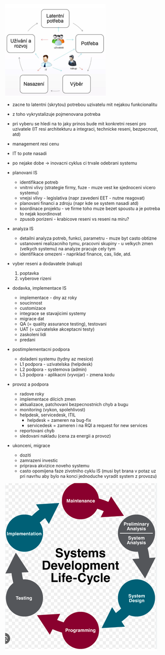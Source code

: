 <img src="../img/03-zivotni_cyklus_IS/01.png">

- zacne to latentni (skrytou) potrebou uzivatelu mit nejakou funkcionalitu
- z toho vykrystalizuje pojmenovana potreba
- pri vyberu se hledi na to jaky prinos bude mit konkretni reseni pro uzivatele (IT resi architekturu a integraci, technicke reseni, bezpecnost, atd)
- management resi cenu
- IT to pote nasadi
- po nejake dobe -> inovacni cyklus ci trvale odebrani systemu

- planovani IS
    - identifikace potreb
    - vnitrni vlivy (strategie firmy, fuze - muze vest ke sjednoceni vicero systemu)
    - vnejsi vlivy - legislativa (napr zavedeni EET - nutne reagovat)
    - planovani financi a zdroju (napr kde se system nasadi atd)
    - koordinace projektu - ve firme toho muze bezet spoustu a je potreba to nejak koordinovat
    - zpusob porizeni - krabicove reseni vs reseni na miru?

- analyza IS
    - detailni analyza potreb, funkci, parametru - muze byt casto obtizne
    - ustanoveni realizacniho tymu, pracovni skupiny - u velkych zmen (velkych systemu) na analyze pracuje cely tym
    - identifikace omezeni - napriklad finance, cas, lide, atd.

- vyber reseni a dodavatele (nakup)
    1. poptavka
    2. vyberove rizeni

- dodavka, implementace IS
    - implementace - dny az roky
    - soucinnost
    - customizace
    - integrace se stavajicimi systemy
    - migrace dat
    - QA (= quality assurance testing), testovani
    - UAT (= uzivatelske akceptacni testy)
    - zaskoleni lidi
    - predani

- postimplementacni podpora
    - doladeni systemu (tydny az mesice)
    - L1 podpora - uzivatelska (helpdesk)
    - L2 podpora - systemova (admin)
    - L3 podpora - aplikacni (vyvojar) - zmena kodu

- provoz a podpora
    - radove roky
    - implementace dilcich zmen
    - aktualizace, patchovani bezpecnostnich chyb a bugu
    - monitoring (vykon, spolehlivost)
    - helpdesk, servicedesk, ITIL
        - helpdesk = zameren na bug-fix
        - servicedesk = zameren  i na RQI a request for new services
    - reportovani chyb
    - sledovani nakladu (cena za energii a provoz)

- ukonceni, migrace
    - doziti
    - zamrazeni investic
    - priprava akvizice noveho systemu
    - casto opomijena faze zivotniho cyklu IS (musi byt brana v potaz uz pri navrhu aby bylo na konci jednoduche vyradit system z provozu)

<img src="../img/03-zivotni_cyklus_IS/02.png">